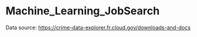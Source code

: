# Machine_Learning_JobSearch

Data source:  https://crime-data-explorer.fr.cloud.gov/downloads-and-docs
